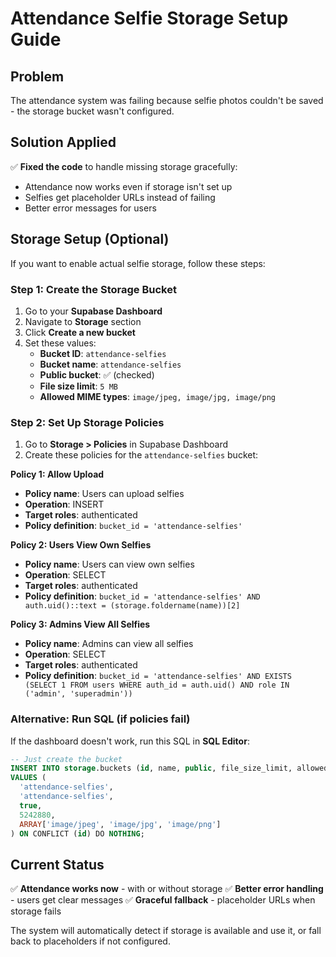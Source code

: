 # Attendance Selfie Storage Setup Guide

## Problem
The attendance system was failing because selfie photos couldn't be saved - the storage bucket wasn't configured.

## Solution Applied
✅ **Fixed the code** to handle missing storage gracefully:
- Attendance now works even if storage isn't set up
- Selfies get placeholder URLs instead of failing
- Better error messages for users

## Storage Setup (Optional)

If you want to enable actual selfie storage, follow these steps:

### Step 1: Create the Storage Bucket
1. Go to your **Supabase Dashboard**
2. Navigate to **Storage** section
3. Click **Create a new bucket**
4. Set these values:
   - **Bucket ID**: `attendance-selfies`
   - **Bucket name**: `attendance-selfies`
   - **Public bucket**: ✅ (checked)
   - **File size limit**: `5 MB`
   - **Allowed MIME types**: `image/jpeg, image/jpg, image/png`

### Step 2: Set Up Storage Policies
1. Go to **Storage > Policies** in Supabase Dashboard
2. Create these policies for the `attendance-selfies` bucket:

**Policy 1: Allow Upload**
- **Policy name**: Users can upload selfies
- **Operation**: INSERT
- **Target roles**: authenticated
- **Policy definition**: `bucket_id = 'attendance-selfies'`

**Policy 2: Users View Own Selfies**
- **Policy name**: Users can view own selfies
- **Operation**: SELECT  
- **Target roles**: authenticated
- **Policy definition**: `bucket_id = 'attendance-selfies' AND auth.uid()::text = (storage.foldername(name))[2]`

**Policy 3: Admins View All Selfies**
- **Policy name**: Admins can view all selfies
- **Operation**: SELECT
- **Target roles**: authenticated  
- **Policy definition**: `bucket_id = 'attendance-selfies' AND EXISTS (SELECT 1 FROM users WHERE auth_id = auth.uid() AND role IN ('admin', 'superadmin'))`

### Alternative: Run SQL (if policies fail)
If the dashboard doesn't work, run this SQL in **SQL Editor**:

```sql
-- Just create the bucket
INSERT INTO storage.buckets (id, name, public, file_size_limit, allowed_mime_types)
VALUES (
  'attendance-selfies',
  'attendance-selfies',
  true,
  5242880,
  ARRAY['image/jpeg', 'image/jpg', 'image/png']
) ON CONFLICT (id) DO NOTHING;
```

## Current Status
✅ **Attendance works now** - with or without storage
✅ **Better error handling** - users get clear messages
✅ **Graceful fallback** - placeholder URLs when storage fails

The system will automatically detect if storage is available and use it, or fall back to placeholders if not configured.
